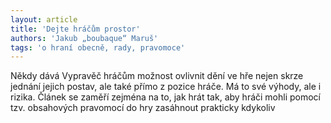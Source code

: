 ```yaml
---
layout: article
title: 'Dejte hráčům prostor'
authors: 'Jakub „boubaque“ Maruš'
tags: 'o hraní obecně, rady, pravomoce'
---
```


Někdy dává Vypravěč hráčům možnost
ovlivnit dění ve hře nejen skrze jednání jejich
postav, ale také přímo z pozice hráče.
Má to své výhody, ale i rizika. Článek se zaměří
zejména na to, jak hrát tak, aby hráči
mohli pomocí tzv. obsahových pravomocí
do hry zasáhnout prakticky kdykoliv
